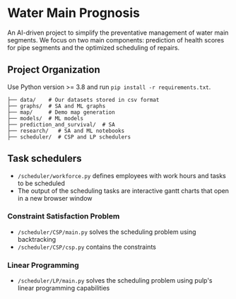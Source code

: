# Water Main Prognosis
An AI-driven project to simplify the preventative management of water main segments. We focus on two main components: prediction of health scores for pipe segments and the optimized scheduling of repairs.

## Project Organization

Use Python version >= 3.8 and run `pip install -r requirements.txt`.

```
├── data/    # Our datasets stored in csv format
├── graphs/  # SA and ML graphs
├── map/     # Demo map generation
├── models/  # ML models
├── prediction_and_survival/  # SA
├── research/   # SA and ML notebooks
├── scheduler/  # CSP and LP schedulers
```

## Task schedulers
- `/scheduler/workforce.py` defines employees with work hours and tasks to be scheduled
- The output of the scheduling tasks are interactive gantt charts that open in a new browser window

### Constraint Satisfaction Problem
- `/scheduler/CSP/main.py` solves the scheduling problem using backtracking
- `/scheduler/CSP/csp.py` contains the constraints

### Linear Programming
- `/scheduler/LP/main.py` solves the scheduling problem using pulp's linear programming capabilities
